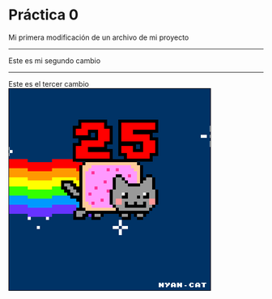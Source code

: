  # Práctica 0
Mi primera modificación de 
un archivo de mi proyecto

****************************
Este es mi segundo cambio
***************************

Este es el tercer cambio
![](Ejercicio2-img1.gif)